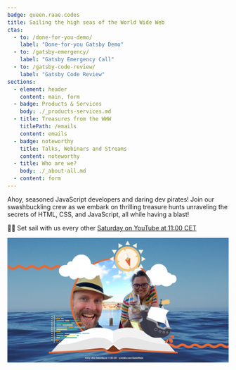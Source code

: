 ```yaml
---
badge: queen.raae.codes
title: Sailing the high seas of the World Wide Web
ctas:
  - to: /done-for-you-demo/
    label: "Done-for-you Gatsby Demo"
  - to: /gatsby-emergency/
    label: "Gatsby Emergency Call"
  - to: /gatsby-code-review/
    label: "Gatsby Code Review"
sections:
  - element: header
    content: main, form
  - badge: Products & Services
    body: ./_products-services.md
  - title: Treasures from the WWW
    titlePath: /emails
    content: emails
  - badge: noteworthy
    title: Talks, Webinars and Streams
    content: noteworthy
  - title: Who are we?
    body: ./_about-all.md
  - content: form
---
```


Ahoy, seasoned JavaScript developers and daring dev pirates! Join our swashbuckling crew as we embark on thrilling treasure hunts unraveling the secrets of HTML, CSS, and JavaScript, all while having a blast!

🏴‍☠️ Set sail with us every other [Saturday on YouTube at 11:00 CET](https://www.youtube.com/QueenRaae/live)

![YouTube Cover](./youtube.png)

&nbsp;
